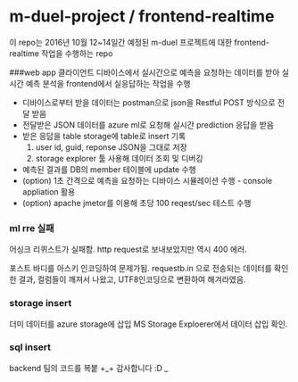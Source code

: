 # m-duel-project / frontend-realtime
이 repo는 2016년 10월 12~14일간 예정된 m-duel 프로젝트에 대한 frontend-realtime 작업을 수행하는 repo

###web app
클라이언트 디바이스에서 실시간으로 예측을 요청하는 데이터를 받아 실시간 예측 분석을 frontend에서 실응답하는 작업을 수행  

- 디바이스로부터 받을 데이터는 postman으로 json을 Restful POST 방식으로 전달 받음
- 전달받은 JSON 데이터를 azure ml로 요청해 실시간 prediction 응답을 받음
- 받은 응답을 table storage에 table로 insert 기록
 	1. user id, guid, reponse JSON을 그대로 저장
 	2. storage explorer 툴 사용해 데이터 조회 및 디버깅
- 예측된 결과를 DB의 member 테이블에 update 수행
- (option) 1초 간격으로 예측을 요청하는 디바이스 시뮬레이션 수행 - console appliation 활용
- (option) apache jmetor를 이용해 초당 100 reqest/sec 테스트 수행

### ml rre 실패
어싱크 리퀴스트가 실패함.
http request로 보내보았지만 역시 400 에러.

포스트 바디를 아스키 인코딩하여 문제가됨.
requestb.in 으로 전송되는 데이터를 확인한 결과, 컬럼들이 깨져서 나왔고, UTF8인코딩으로 변환하여 해겨라였음.

### storage insert
더미 데이터를 azure storage에 삽입
MS Storage Exploerer에서 데이터 삽입 확인.

### sql insert
backend 팀의 코드를 복붙 +_+ 감사합니다 :D
_